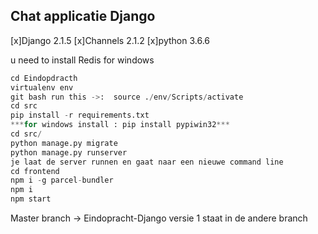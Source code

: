## Chat applicatie Django
[x]Django 2.1.5
[x]Channels 2.1.2
[x]python 3.6.6


u need to install Redis for windows

```python
cd Eindopdracth
virtualenv env
git bash run this ->:  source ./env/Scripts/activate
cd src
pip install -r requirements.txt
***for windows install : pip install pypiwin32***
cd src/
python manage.py migrate
python manage.py runserver
je laat de server runnen en gaat naar een nieuwe command line 
cd frontend
npm i -g parcel-bundler
npm i
npm start
```
Master branch -> Eindopracht-Django
versie 1 staat in de andere branch 
